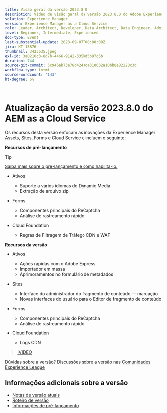 ```yaml
---
title: Visão geral da versão 2023.8.0
description: Vídeo de visão geral da versão 2023.8.0 do Adobe Experience Manager as a Cloud Service
solution: Experience Manager
version: Experience Manager as a Cloud Service
role: Leader, Architect, Developer, Data Architect, Data Engineer, Admin, User
level: Beginner, Intermediate, Experienced
doc-type: Event
last-substantial-update: 2023-09-07T00:00:00Z
jira: KT-13876
thumbnail: 3423535.jpeg
exl-id: 3a0210c3-8d7b-4466-9142-335bd5b87c5b
duration: 744
source-git-commit: 5c946ab73e78d4243ca310032a10bb8e82228c3d
workflow-type: tm+mt
source-wordcount: '143'
ht-degree: 6%

---
```


# Atualização da versão 2023.8.0 do AEM as a Cloud Service

Os recursos desta versão enfocam as inovações da Experience Manager Assets, Sites, Forms e Cloud Service e incluem o seguinte:

**Recursos de pré-lançamento**

>[!TIP]
>
>[Saiba mais sobre o pré-lançamento e como habilitá-lo.](https://experienceleague.adobe.com/docs/experience-manager-cloud-service/content/release-notes/prerelease.html?lang=pt-BR)

* Ativos
   * Suporte a vários idiomas do Dynamic Media
   * Extração de arquivo zip

* Forms
   * Componentes principais do ReCaptcha
   * Análise de rastreamento rápido

* Cloud Foundation
   * Regras de Filtragem de Tráfego CDN e WAF

**Recursos da versão**

* Ativos
   * Ações rápidas com o Adobe Express
   * Importador em massa
   * Aprimoramentos no formulário de metadados

* Sites
   * Interface do administrador do fragmento de conteúdo — marcação
   * Novas interfaces do usuário para o Editor de fragmento de conteúdo

* Forms
   * Componentes principais do ReCaptcha
   * Análise de rastreamento rápido

* Cloud Foundation
   * Logs CDN

>[!VIDEO](https://video.tv.adobe.com/v/3423535/?learn=on)

Dúvidas sobre a versão?  Discussões sobre a versão nas [Comunidades Experience League](https://adobe.ly/3syyBwe)

## Informações adicionais sobre a versão

* [Notas de versão atuais](https://experienceleague.adobe.com/docs/experience-manager-cloud-service/content/release-notes/home.html?lang=pt-BR)
* [Roteiro de versão](https://experienceleague.adobe.com/docs/experience-manager-release-information/aem-release-updates/update-releases-roadmap.html?lang=pt-BR)
* [Informações de pré-lançamento](https://experienceleague.adobe.com/docs/experience-manager-cloud-service/content/release-notes/prerelease.html?lang=pt-BR)

